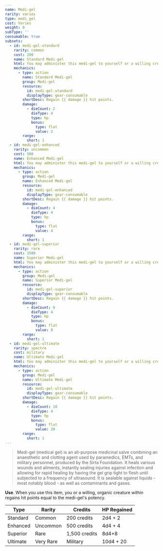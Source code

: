 ```yaml
---
name: Medi-gel
rarity: varies
type: medi_gel
cost: Varies
weight: 0
subType: ''
consumable: true
subsets:
  - id: medi-gel-standard
    rarity: common
    cost: 200
    name: Standard Medi-gel
    html: You may administer this medi-gel to yourself or a willing creature within <me-distance length="5" /> to regain 2d4 + 2 hit points. Administering the medi-gel takes an action.
    mechanics:
      - type: action
        name: Standard Medi-gel
        group: Medi-gel
        resource:
          id: medi-gel-standard
          displayType: gear-consumable
        shortDesc: Regain {{ damage }} hit points.
        damage:
          - dieCount: 2
            dieType: 4
            type: hp
            bonus:
              type: flat
              value: 2
        range:
          short: 1
  - id: medi-gel-enhanced
    rarity: uncommon
    cost: 500
    name: Enhanced Medi-gel
    html: You may administer this medi-gel to yourself or a willing creature within <me-distance length="5" /> to regain 4d4 + 4 hit points. Administering the medi-gel takes an action.
    mechanics:
      - type: action
        group: Medi-gel
        name: Enhanced Medi-gel
        resource:
          id: medi-gel-enhanced
          displayType: gear-consumable
        shortDesc: Regain {{ damage }} hit points.
        damage:
          - dieCount: 4
            dieType: 4
            type: hp
            bonus:
              type: flat
              value: 4
        range:
          short: 1
  - id: medi-gel-superior
    rarity: rare
    cost: 1500
    name: Superior Medi-gel
    html: You may administer this medi-gel to yourself or a willing creature within <me-distance length="5" /> to regain 8d4 + 8 hit points. Administering the medi-gel takes an action.
    mechanics:
      - type: action
        group: Medi-gel
        name: Superior Medi-gel
        resource:
          id: medi-gel-superior
          displayType: gear-consumable
        shortDesc: Regain {{ damage }} hit points.
        damage:
          - dieCount: 8
            dieType: 4
            type: hp
            bonus:
              type: flat
              value: 8
        range:
          short: 1
  - id: medi-gel-ultimate
    rarity: spectre
    cost: military
    name: Ultimate Medi-gel
    html: You may administer this medi-gel to yourself or a willing creature within <me-distance length="5" /> to regain 10d4 + 20 hit points. Administering the medi-gel takes an action.
    mechanics:
      - type: action
        group: Medi-gel
        name: Ultimate Medi-gel
        resource:
          id: medi-gel-ultimate
          displayType: gear-consumable
        shortDesc: Regain {{ damage }} hit points.
        damage:
          - dieCount: 10
            dieType: 4
            type: hp
            bonus:
              type: flat
              value: 20
        range:
          short: 1
---
```

>Medi-gel (medical gel) is an all-purpose medicinal salve combining an anaesthetic and clotting agent used by paramedics,
EMTs, and military personnel, produced by the Sirta Foundation. It heals various wounds and ailments, instantly sealing
injuries against infection and allowing for rapid healing by having the gel grip tight to flesh until subjected to a frequency
of ultrasound. It is sealable against liquids - most notably blood - as well as contaminants and gases.

__Use__. When you use this item, you or a willing, organic creature within <me-distance length="5" /> regains hit points equal to the medi-gel's potency.

Type|Rarity|Credits|HP Regained
---|---|---|---
Standard|Common|200 credits|2d4 + 2
Enhanced|Uncommon|500 credits|4d4 + 4
Superior|Rare|1,500 credits|8d4+8
Ultimate|Very Rare|Military|10d4 + 20
